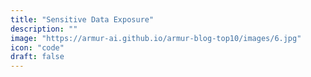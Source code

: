 ```yaml
---
title: "Sensitive Data Exposure"
description: ""
image: "https://armur-ai.github.io/armur-blog-top10/images/6.jpg"
icon: "code"
draft: false
---
```



